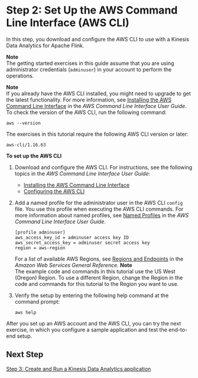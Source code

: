 # Step 2: Set Up the AWS Command Line Interface \(AWS CLI\)<a name="su-1_6-awscli"></a>

In this step, you download and configure the AWS CLI to use with a Kinesis Data Analytics for Apache Flink\.

**Note**  
The getting started exercises in this guide assume that you are using administrator credentials \(`adminuser`\) in your account to perform the operations\.

**Note**  
If you already have the AWS CLI installed, you might need to upgrade to get the latest functionality\. For more information, see [ Installing the AWS Command Line Interface](https://docs.aws.amazon.com/cli/latest/userguide/installing.html) in the *AWS Command Line Interface User Guide*\. To check the version of the AWS CLI, run the following command:  

```
aws --version
```
The exercises in this tutorial require the following AWS CLI version or later:  

```
aws-cli/1.16.63
```

**To set up the AWS CLI**

1. Download and configure the AWS CLI\. For instructions, see the following topics in the *AWS Command Line Interface User Guide*: 
   + [Installing the AWS Command Line Interface](https://docs.aws.amazon.com/cli/latest/userguide/cli-chap-getting-set-up.html)
   + [Configuring the AWS CLI](https://docs.aws.amazon.com/cli/latest/userguide/cli-chap-getting-started.html)

1. Add a named profile for the administrator user in the AWS CLI `config` file\. You use this profile when executing the AWS CLI commands\. For more information about named profiles, see [Named Profiles](https://docs.aws.amazon.com/cli/latest/userguide/cli-multiple-profiles.html) in the *AWS Command Line Interface User Guide*\.

   ```
   [profile adminuser]
   aws_access_key_id = adminuser access key ID
   aws_secret_access_key = adminuser secret access key
   region = aws-region
   ```

   For a list of available AWS Regions, see [Regions and Endpoints](https://docs.aws.amazon.com/general/latest/gr/rande.html) in the *Amazon Web Services General Reference*\.
**Note**  
The example code and commands in this tutorial use the US West \(Oregon\) Region\. To use a different Region, change the Region in the code and commands for this tutorial to the Region you want to use\.

1. Verify the setup by entering the following help command at the command prompt: 

   ```
   aws help
   ```

After you set up an AWS account and the AWS CLI, you can try the next exercise, in which you configure a sample application and test the end\-to\-end setup\.

## Next Step<a name="su-1_6-next-step-3"></a>

[ Step 3: Create and Run a Kinesis Data Analytics application](earlier-gs-1_6-exercise.md)